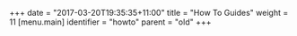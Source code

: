 +++
date = "2017-03-20T19:35:35+11:00"
title = "How To Guides"
weight = 11
[menu.main]
  identifier = "howto"
  parent = "old"
+++

